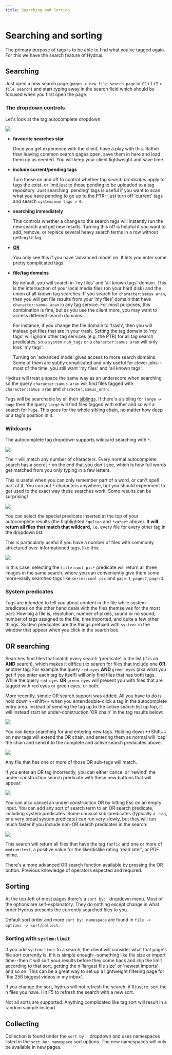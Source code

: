 ```yaml
---
title: Searching and Sorting
---
```


# Searching and sorting
The primary purpose of tags is to be able to find what you've tagged again. For this we have the search feature of Hydrus.

## Searching
Just open a new search page (`pages > new file search page` or <kbd>Ctrl+T</kbd> `> file search`) and start typing away in the search field which should be focused when you first open the page.

### The dropdown controls

Let's look at the tag autocomplete dropdown:

![](images/ac_dropdown.png)

*   **favourite searches star**
    
    Once you get experience with the client, have a play with this. Rather than leaving common search pages open, save them in here and load them up as needed. You will keep your client lightweight and save time.
    
*   **include current/pending tags**
    
    Turn these on and off to control whether tag _search predicates_ apply to tags the exist, or limit just to those pending to be uploaded to a tag repository. Just searching 'pending' tags is useful if you want to scan what you have pending to go up to the PTR--just turn off 'current' tags and search `system:num tags > 0`.
    
*   **searching immediately**
    
    This controls whether a change to the search tags will instantly run the new search and get new results. Turning this off is helpful if you want to add, remove, or replace several heavy search terms in a row without getting UI lag.
    
*   **[OR](getting_started_searching.md#or_searching)**
    
    You only see this if you have 'advanced mode' on. It lets you enter some pretty complicated tags!
    
*   **file/tag domains**
    
    By default, you will search in 'my files' and 'all known tags' domain. This is the intersection of your local media files (on your hard disk) and the union of all known tag searches. If you search for `character:samus aran`, then you will get file results from your 'my files' domain that have `character:samus aran` in any tag service. For most purposes, this combination is fine, but as you use the client more, you may want to access different search domains.
    
    For instance, if you change the file domain to 'trash', then you will instead get files that are in your trash. Setting the tag domain to 'my tags' will ignore other tag services (e.g. the PTR) for all tag search predicates, so a `system:num_tags` or a `character:samus aran` will only look 'my tags'.
    
    Turning on 'advanced mode' gives access to more search domains. Some of them are subtly complicated and only useful for clever jobs--most of the time, you still want 'my files' and 'all known tags'.

Hydrus will treat a space the same way as an underscore when searching so the query `character:samus aran` will find files tagged with `character:samus aran` and `character:samus_aran`.

Tags will be searchable by all their [siblings](/advanced_siblings.md). If there's a sibling for `large` -> `huge` then the query `large` will find files tagged with either and so will a search for `huge`. This goes for the whole sibling chain, no matter how deep or a tag's position in it.

### Wildcards

The autocomplete tag dropdown supports wildcard searching with `*`.

![](images/wildcard_gelion.png)

The `*` will match any number of characters. Every normal autocomplete search has a secret `*` on the end that you don't see, which is how full words get matched from you only typing in a few letters.

This is useful when you can only remember part of a word, or can't spell part of it. You can put `*` characters anywhere, but you should experiment to get used to the exact way these searches work. Some results can be surprising!

![](images/wildcard_vage.png)

You can select the special predicate inserted at the top of your autocomplete results (the highlighted `*gelion` and `*va*ge*` above). **It will return all files that match that wildcard,** i.e. every file for every other tag in the dropdown list.

This is particularly useful if you have a number of files with commonly structured over-informationed tags, like this:

![](images/wildcard_cool_pic.png)

In this case, selecting the `title:cool pic*` predicate will return all three images in the same search, where you can conveniently give them some more-easily searched tags like `series:cool pic` and `page:1`, `page:2`, `page:3`.

### System predicates
Tags are intended to tell you about content in the file while system predicates on the other hand deals with the files themselves for the most part: How big a file is, resolution, number of pixels, sound or no sound, number of tags assigned to the file, time imported, and quite a few other things. System predicates are the things prefixed with `system:` in the window that appear when you click in the search box.

## OR searching
Searches find files that match every search 'predicate' in the list (it is an **AND** search), which makes it difficult to search for files that include one **OR** another tag. For example the query `red eyes` **AND** `green eyes` (aka what you get if you enter each tag by itself) will only find files that has both tags. While the query `red eyes` **OR** `green eyes` will present you with files that are tagged with red eyes or green eyes, or both.

More recently, simple OR search support was added. All you have to do is hold down ++shift++ when you enter/double-click a tag in the autocomplete entry area. Instead of sending the tag up to the active search list up top, it will instead start an under-construction 'OR chain' in the tag results below:

![](images/or_under_construction.png)

You can keep searching for and entering new tags. Holding down ++Shift++ on new tags will extend the OR chain, and entering them as normal will 'cap' the chain and send it to the complete and active search predicates above.

![](images/or_done.png)

Any file that has one or more of those OR sub-tags will match.

If you enter an OR tag incorrectly, you can either cancel or 'rewind' the under-construction search predicate with these new buttons that will appear:

![](images/or_buttons.png)

You can also cancel an under-construction OR by hitting Esc on an empty input. You can add any sort of search term to an OR search predicate, including system predicates. Some unusual sub-predicates (typically a `-tag`, or a very broad system predicate) can run very slowly, but they will run much faster if you include non-OR search predicates in the search:

![](images/or_mixed.png)

This search will return all files that have the tag `fanfic` and one or more of `medium:text`, a positive value for the like/dislike rating 'read later', or PDF mime.

There's a more advanced OR search function available by pressing the OR button. Previous knowledge of operators expected and required.

## Sorting
At the top-left of most pages there's a `sort by: ` dropdown menu. Most of the options are self-explanatory. They do nothing except change in what order Hydrus presents the currently searched files to you.

Default sort order and more `sort by: namespace` are found in `file -> options -> sort/collect`.

### Sorting with `system:limit`

If you add `system:limit` to a search, the client will consider what that page's file sort currently is. If it is simple enough--something like file size or import time--then it will sort your results before they come back and clip the limit according to that sort, getting the n 'largest file size' or 'newest imports' and so on. This can be a great way to set up a lightweight filtering page for 'the 256 biggest videos in my inbox'.

If you change the sort, hydrus will not refresh the search, it'll just re-sort the n files you have. Hit F5 to refresh the search with a new sort.

Not all sorts are supported. Anything complicated like tag sort will result in a random sample instead.

## Collecting
Collection is found under the `sort by: ` dropdown and uses namespaces listed in the `sort by: namespace` sort options. The new namespaces will only be available in new pages.
